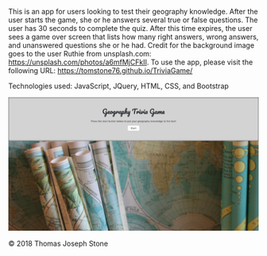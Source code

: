 This is an app for users looking to test their geography knowledge. After the user starts the game, she or he answers several true or false questions. The user has 30 seconds to complete the quiz. After this time expires, the user sees a game over screen that lists how many right answers, wrong answers, and unanswered questions she or he had. Credit for the background image goes to the user Ruthie from unsplash.com: https://unsplash.com/photos/a6mfMjCFkII. To use the app, please visit the following URL: https://tomstone76.github.io/TriviaGame/

Technologies used: JavaScript, JQuery, HTML, CSS, and Bootstrap

![Screenshot](assets/images/screenshot.png)

© 2018 Thomas Joseph Stone